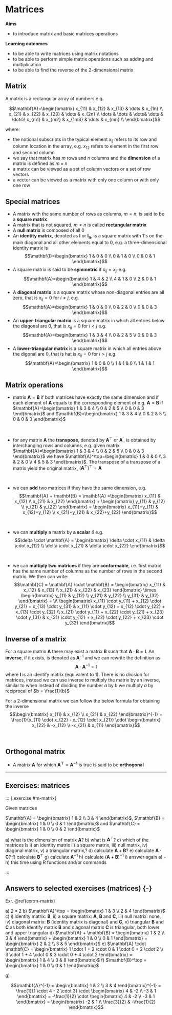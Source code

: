 # Matrices

**Aims**

- to introduce matrix and basic matrices operations

**Learning outcomes**

- to be able to write matrices using matrix notations
- to be able to perform simple matrix operations such as adding and multiplication
- to be able to find the reverse of the 2-dimensional matrix

## Matrix
A matrix is a rectangular array of numbers e.g. 

$$\mathbf{A}=\begin{bmatrix}
  x_{11} & x_{12} & x_{13} & \dots & x_{1n} \\
  x_{21} & x_{22} & x_{23} & \dots & x_{2n} \\
  \dots & \dots & \dots& \dots & \dots\\
  x_{m1} & x_{m2} & x_{1m3} & \dots & x_{mn} \\
\end{bmatrix}$$

where:

- the notional subscripts in the typical element $x_{ij}$ refers to its row and column location in the array, e.g. $x_{12}$ refers to element in the first row and second column
- we say that matrix has $m$ rows and $n$ columns and the **dimension** of a matrix is defined as $m \times n$
- a matrix can be viewed as a set of column vectors or a set of row vectors
- a vector can be viewed as a matrix with only one column or with only one row

## Special matrices
- A matrix with the same number of rows as columns, $m = n$, is said to be a **square matrix**
- A matrix that is not squared, $m \neq n$ is called **rectangular matrix**
- A **null matrix** is composed of all 0
- An **identity matrix**, denoted as $\mathbf{I}$ or $\mathbf{I_n}$, is a square matrix with 1's on the main diagonal and all other elements equal to 0, e.g. a three-dimensional identity matrix is $$\mathbf{I}=\begin{bmatrix}
  1 & 0 & 0  \\
  0 & 1 & 0  \\
  0 & 0 & 1
\end{bmatrix}$$
- A square matrix is said to be **symmetric** if $x_{ij} = x_{ji}$ e.g. 
$$\mathbf{A}=\begin{bmatrix}
  1 & 4 & 2  \\
  4 & 1 & 0  \\
  2 & 0 & 1
\end{bmatrix}$$
- A **diagonal matrix** is a square matrix whose non-diagonal entries are all zero, that is $x_{ij} = 0$ for $i \neq j$, e.g. 
$$\mathbf{A}=\begin{bmatrix}
  1 & 0 & 0  \\
  0 & 2 & 0  \\
  0 & 0 & 3
\end{bmatrix}$$
- An **upper-triangular matrix** is a square matrix in which all entries below the diagonal are 0, that is $x_{ij}=0$ for $i<j$ e.g. 
$$\mathbf{A}=\begin{bmatrix}
  1 & 3 & 4  \\
  0 & 2 & 5  \\
  0 & 0 & 3
\end{bmatrix}$$
- A **lower-triangular matrix** is a square matrix in which all entries above the digonal are 0, that is hat is $x_{ij}=0$ for $i>j$ e.g. 
$$\mathbf{A}=\begin{bmatrix}
  1 & 0 & 0  \\
  1 & 1 & 0  \\
  1 & 1 & 1
\end{bmatrix}$$

## Matrix operations
- matrix $\mathbf{A} = \mathbf{B}$ if both matrices have exactly the same dimension and if each element of $\mathbf{A}$ equals to the corresponding element of e.g. $\mathbf{A} = \mathbf{B}$ if
$\mathbf{A}=\begin{bmatrix}
  1 & 3 & 4  \\
  0 & 2 & 5  \\
  0 & 0 & 3
\end{bmatrix}$ and $\mathbf{B}=\begin{bmatrix}
  1 & 3 & 4  \\
  0 & 2 & 5  \\
  0 & 0 & 3
\end{bmatrix}$

<br />

- for any matrix $\mathbf{A}$ the **transpose**, denoted by $\mathbf{A}^\top$ or $\mathbf{A}^\prime$, is obtained by interchanging rows and columns, e.g. given matrix $\mathbf{A}=\begin{bmatrix}
  1 & 3 & 4  \\
  0 & 2 & 5  \\
  0 & 0 & 3
\end{bmatrix}$ we have $\mathbf{A}^\top=\begin{bmatrix}
  1 & 0 & 0  \\
  3 & 2 & 0  \\
  4 & 5 & 3
\end{bmatrix}$. The transpose of a transpose of a matrix yield the original matrix, $\Big(\mathbf{A}^\top\Big)^\top = \mathbf{A}$

<br />

- we can **add** two matrices if they have the same dimension, e.g. 
$$\mathbf{A} + \mathbf{B} = \mathbf{A} =\begin{bmatrix}
  x_{11} & x_{12}   \\
  x_{21} & x_{22} 
\end{bmatrix} + \begin{bmatrix}
  y_{11} & y_{12}   \\
  y_{21} & y_{22} 
\end{bmatrix} = \begin{bmatrix}
  x_{11}+y_{11} & x_{12}+y_{12}   \\
  x_{21}+y_{21} & x_{22}+y_{22} 
\end{bmatrix}$$

<br />

- we can **multiply** a matrix by **a scalar** $\delta$ e.g. $$\delta \cdot \mathbf{A} = \begin{bmatrix}
  \delta \cdot x_{11} & \delta \cdot x_{12}   \\
  \delta \cdot x_{21} & \delta \cdot x_{22} 
\end{bmatrix}$$

<br />

- we can **multiply two matrices** if they are **conformable**, i.e. first matrix has the same number of columns as the number of rows in the second matrix. We then can write: 
$$\mathbf{C} = \mathbf{A} \cdot \mathbf{B}  = \begin{bmatrix}
  x_{11} & x_{12} & x_{13}  \\
  x_{21} & x_{22} & x_{23}
\end{bmatrix} \times \begin{bmatrix}
  y_{11} & y_{12}   \\
  y_{21} & y_{22}  \\
  y_{31} & y_{32}
\end{bmatrix} = \\\ 
\begin{bmatrix}
  x_{11} \cdot y_{11} + x_{12} \cdot y_{21} + x_{13} \cdot y_{31}  & x_{11} \cdot y_{12} + x_{12} \cdot y_{22} + x_{13} \cdot y_{32}  \\
  x_{21} \cdot y_{11} + x_{22} \cdot y_{21} + x_{23} \cdot y_{31} & x_{21} \cdot y_{12} + x_{22} \cdot y_{22} + x_{23} \cdot y_{32}
\end{bmatrix}$$

## Inverse of a matrix 
For a square matrix $\mathbf{A}$ there may exist a matrix $\mathbf{B}$ such that $\mathbf{A} \cdot \mathbf{B} = \mathbf{I}$. An **inverse**, if it exists, is denoted as $\mathbf{A}^{-1}$ and we can rewrite the definition as $$\mathbf{A} \cdot \mathbf{A}^{-1} = \mathbf{I}$$ where $\mathbf{I}$ is an identify matrix (equivalent to 1). There is no division for matrices, instead we can use inverse to multiply the matrix by an inverse, similar to when instead of dividing the number $a$ by $b$ we multiply $a$ by reciprocal of $b = \frac{1}{b}$

For a 2-dimensional matrix we can follow the below formula for obtaining the inverse 
$$\begin{bmatrix}
  x_{11} & x_{12}   \\
  x_{21} & x_{22} 
\end{bmatrix}^{-1} = \frac{1}{x_{11} \cdot x_{22} - x_{12} \cdot x_{21}} \cdot \begin{bmatrix}
  x_{22} & -x_{12}   \\
  -x_{21} & x_{11} 
\end{bmatrix}$$

<br />

## Orthogonal matrix
- A matrix $\mathbf{A}$ for which $\mathbf{A^\top} = \mathbf{A^{-1}}$ is true is said to be **orthogonal**

-----


## Exercises: matrices

::: {.exercise #m-matrix}

Given matrices 

 $\mathbf{A} = \begin{bmatrix}
  1 & 2   \\
  3 & 4
  \end{bmatrix}$, 
  $\mathbf{B} = \begin{bmatrix}
  1 & 0   \\
  0 & 1
  \end{bmatrix}$ and $\mathbf{C} = \begin{bmatrix}
  1 & 0   \\
  0 & 2
  \end{bmatrix}$


a) what is the dimension of matrix $\mathbf{A}$?
b) what is $\mathbf{A}^\top$?
c) which of the matrices is i) an identity matrix ii) a square matrix, iii) null matrix, iv) diagonal matrix, v) a triangular matrix,? 
d) calculate $\mathbf{A} + \mathbf{B}$?
e) calculate $\mathbf{A} \cdot \mathbf{C}$?
f) calculate $\mathbf{B}^\top$
g) calculate $\mathbf{A}^{-1}$
h) calculate $(\mathbf{A} + \mathbf{B})^{-1}$
i) answer again a) - h) this time using R functions and/or commands


:::

## Answers to selected exercises (matrices) {-}

Exr. \@ref(exr:m-matrix)

a) $2 \times 2$
b) $\mathbf{A}^\top = \begin{bmatrix}
  1 & 3   \\
  2 & 4
  \end{bmatrix}$
c) i) identity matrix: $\mathbf{B}$, ii) a square matrix: $\mathbf{A}$, $\mathbf{B}$ and $\mathbf{C}$, iii) null matrix: none, iv) diagonal matrix: $\mathbf{B}$ (identity matrix is diagonal) and $\mathbf{C}$, v) triangular  $\mathbf{B}$ and  $\mathbf{C}$ as both identify matrix $\mathbf{B}$ and diagonal matrix $\mathbf{C}$ is triangular, both lower and upper triangular
d) $\mathbf{A} + \mathbf{B} = \begin{bmatrix}
  1 & 2   \\
  3 & 4
  \end{bmatrix} + \begin{bmatrix}
  1 & 0   \\
  0 & 1
  \end{bmatrix} = \begin{bmatrix}
  2 & 2   \\
  3 & 5
  \end{bmatrix}$
e) $\mathbf{A} \cdot \mathbf{C} = \begin{bmatrix}
  1 \cdot 1 + 2 \cdot 0 & 1 \cdot 0 + 2 \cdot 2   \\
  3 \cdot 1 + 4 \cdot 0 & 3 \cdot 0 + 4 \cdot 2
  \end{bmatrix} = \begin{bmatrix}
  1 & 4   \\
  3 & 8
  \end{bmatrix}$
f) $\mathbf{B}^\top = \begin{bmatrix}
  1 & 0   \\
  0 & 1
  \end{bmatrix}$
  
g) 

$$\mathbf{A}^{-1} = \begin{bmatrix}
  1 & 2   \\
  3 & 4 
\end{bmatrix}^{-1} = \frac{1}{1 \cdot 4 - 2 \cdot 3} \cdot \begin{bmatrix}
  4 & -2   \\
  -3 & 1
\end{bmatrix} = -\frac{1}{2} \cdot \begin{bmatrix}
  4 & -2   \\
  -3 & 1
\end{bmatrix} = \begin{bmatrix}
  -2 & 1   \\
  \frac{3}{2} & -\frac{1}{2}
\end{bmatrix}$$

<!-- h) calculate $(\mathbf{A} + \mathbf{B})^{-1}$ -->





